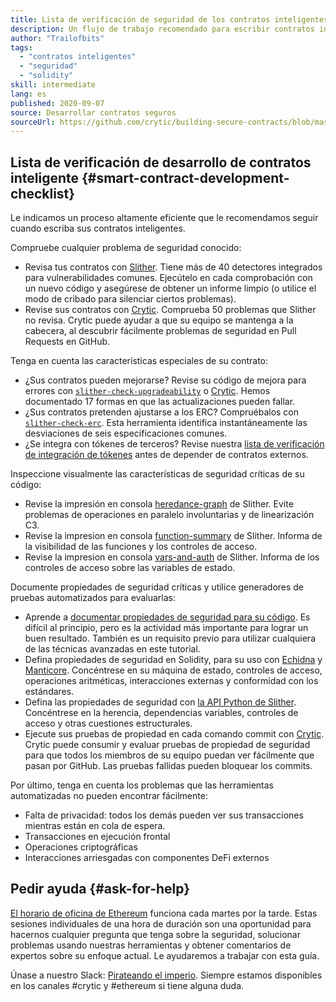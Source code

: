 ```yaml
---
title: Lista de verificación de seguridad de los contratos inteligentes
description: Un flujo de trabajo recomendado para escribir contratos inteligentes seguros
author: "Trailofbits"
tags:
  - "contratos inteligentes"
  - "seguridad"
  - "solidity"
skill: intermediate
lang: es
published: 2020-09-07
source: Desarrollar contratos seguros
sourceUrl: https://github.com/crytic/building-secure-contracts/blob/master/development-guidelines/workflow.md
---
```


## Lista de verificación de desarrollo de contratos inteligente {#smart-contract-development-checklist}

Le indicamos un proceso altamente eficiente que le recomendamos seguir cuando escriba sus contratos inteligentes.

Compruebe cualquier problema de seguridad conocido:

- Revisa tus contratos con [Slither](https://github.com/crytic/slither). Tiene más de 40 detectores integrados para vulnerabilidades comunes. Ejecútelo en cada comprobación con un nuevo código y asegúrese de obtener un informe limpio (o utilice el modo de cribado para silenciar ciertos problemas).
- Revise sus contratos con [Crytic](https://crytic.io/). Comprueba 50 problemas que Slither no revisa. Crytic puede ayudar a que su equipo se mantenga a la cabecera, al descubrir fácilmente problemas de seguridad en Pull Requests en GitHub.

Tenga en cuenta las características especiales de su contrato:

- ¿Sus contratos pueden mejorarse? Revise su código de mejora para errores con [`slither-check-upgradeability`](https://github.com/crytic/slither/wiki/Upgradeability-Checks) o [Crytic](https://blog.trailofbits.com/2020/06/12/upgradeable-contracts-made-safer-with-crytic/). Hemos documentado 17 formas en que las actualizaciones pueden fallar.
- ¿Sus contratos pretenden ajustarse a los ERC? Compruébalos con [`slither-check-erc`](https://github.com/crytic/slither/wiki/ERC-Conformance). Esta herramienta identifica instantáneamente las desviaciones de seis especificaciones comunes.
- ¿Se integra con tókenes de terceros? Revise nuestra [lista de verificación de integración de tókenes](/developers/tutorials/token-integration-checklist/) antes de depender de contratos externos.

Inspeccione visualmente las características de seguridad críticas de su código:

- Revise la impresión en consola [heredance-graph](https://github.com/trailofbits/slither/wiki/Printer-documentation#inheritance-graph) de Slither. Evite problemas de operaciones en paralelo involuntarias y de linearización C3.
- Revise la impresion en consola [function-summary](https://github.com/trailofbits/slither/wiki/Printer-documentation#function-summary) de Slither. Informa de la visibilidad de las funciones y los controles de acceso.
- Revise la impresion en consola [vars-and-auth](https://github.com/trailofbits/slither/wiki/Printer-documentation#variables-written-and-authorization) de Slither. Informa de los controles de acceso sobre las variables de estado.

Documente propiedades de seguridad críticas y utilice generadores de pruebas automatizados para evaluarlas:

- Aprende a [documentar propiedades de seguridad para su código](/developers/tutorials/guide-to-smart-contract-security-tools/). Es difícil al principio, pero es la actividad más importante para lograr un buen resultado. También es un requisito previo para utilizar cualquiera de las técnicas avanzadas en este tutorial.
- Defina propiedades de seguridad en Solidity, para su uso con [Echidna](https://github.com/crytic/echidna) y [Manticore](https://manticore.readthedocs.io/en/latest/verifier.html). Concéntrese en su máquina de estado, controles de acceso, operaciones aritméticas, interacciones externas y conformidad con los estándares.
- Defina las propiedades de seguridad con [la API Python de Slither](/developers/tutorials/how-to-use-slither-to-find-smart-contract-bugs/). Concéntrese en la herencia, dependencias variables, controles de acceso y otras cuestiones estructurales.
- Ejecute sus pruebas de propiedad en cada comando commit con [Crytic](https://crytic.io). Crytic puede consumir y evaluar pruebas de propiedad de seguridad para que todos los miembros de su equipo puedan ver fácilmente que pasan por GitHub. Las pruebas fallidas pueden bloquear los commits.

Por último, tenga en cuenta los problemas que las herramientas automatizadas no pueden encontrar fácilmente:

- Falta de privacidad: todos los demás pueden ver sus transacciones mientras están en cola de espera.
- Transacciones en ejecución frontal
- Operaciones criptográficas
- Interacciones arriesgadas con componentes DeFi externos

## Pedir ayuda {#ask-for-help}

[El horario de oficina de Ethereum](https://calendly.com/dan-trailofbits/office-hours) funciona cada martes por la tarde. Estas sesiones individuales de una hora de duración son una oportunidad para hacernos cualquier pregunta que tenga sobre la seguridad, solucionar problemas usando nuestras herramientas y obtener comentarios de expertos sobre su enfoque actual. Le ayudaremos a trabajar con esta guía.

Únase a nuestro Slack: [Pirateando el imperio](https://join.slack.com/t/empirehacking/shared_invite/zt-h97bbrj8-1jwuiU33nnzg67JcvIciUw). Siempre estamos disponibles en los canales #crytic y #ethereum si tiene alguna duda.
